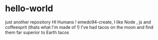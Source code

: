 # hello-world
just another repository
HI Humans !
emedo94-create,  I like Node , js and coffeesprit (thats what I'm made of !)
I've had tacos on the moon and find them far superior to Earth tacos
